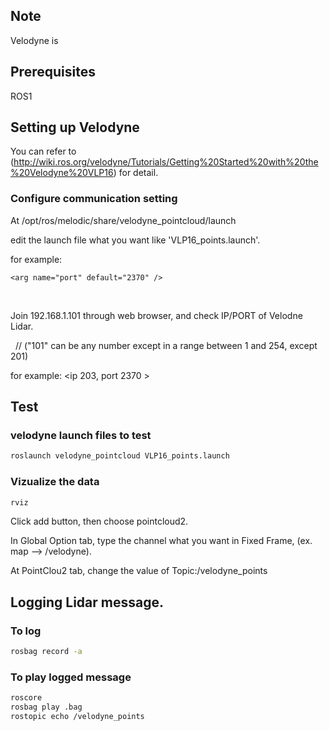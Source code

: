 ## Note
Velodyne is


## Prerequisites
ROS1


## Setting up Velodyne
You can refer to (http://wiki.ros.org/velodyne/Tutorials/Getting%20Started%20with%20the%20Velodyne%20VLP16) for detail.

### Configure communication setting
At /opt/ros/melodic/share/velodyne_pointcloud/launch

edit the launch file what you want like 'VLP16_points.launch'.

for example:

<code>\<arg name="port" default="2370" /\></code>

<br>

Join 192.168.1.101 through web browser, and check IP/PORT of Velodne Lidar. 

&nbsp; // ("101" can be any number except in a range between 1 and 254, except 201)

for example: \<ip 203, port 2370 \>

## Test 
### velodyne launch files to test
```bash
roslaunch velodyne_pointcloud VLP16_points.launch
```

### Vizualize the data
```bash
rviz
```
Click add button, then choose pointcloud2.

In Global Option tab, type the channel what you want in Fixed Frame, (ex. map --> /velodyne).

At PointClou2 tab, change the value of Topic:/velodyne_points

## Logging Lidar message.
### To log
```bash
rosbag record -a
```
### To play logged message
```bash
roscore
rosbag play .bag
rostopic echo /velodyne_points
```
